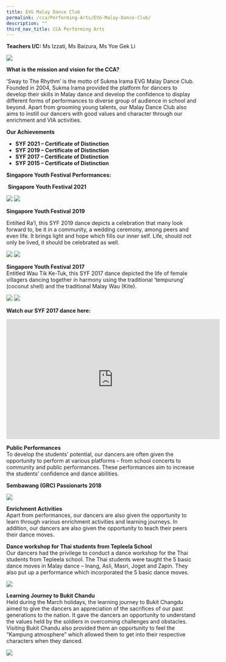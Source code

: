 ```yaml
---
title: EVG Malay Dance Club
permalink: /cca/Performing-Arts/EVG-Malay-Dance-Club/
description: ""
third_nav_title: CCA Performing Arts
---
```

**Teachers I/C:**&nbsp;Ms Izzati, Ms Baizura, Ms Yoe Gek Li

![](/images/Our%20Curriculum/CCA/Performing%20Arts/EVG%20Malay%20Dance%20Club/M1.jpg)

**What is the mission and vision for the CCA?**

‘Sway to The Rhythm’ is the motto of Sukma Irama EVG Malay Dance Club. Founded in 2004, Sukma Irama provided the platform for dancers to develop their skills in Malay dance and develop the confidence to display different forms of performances to diverse group of audience in school and beyond. Apart from grooming young talents, our Malay Dance Club also aims to instill our dancers with good values and character through our enrichment and VIA activities.

**Our Achievements**

*   **SYF 2021 – Certificate of Distinction**
*   **SYF 2019 – Certificate of Distinction**
*   **SYF 2017 – Certificate of Distinction**
*   **SYF 2015 – Certificate of Distinction**

**Singapore Youth Festival**&nbsp;**Performances:**

&nbsp;**Singapore Youth Festival 2021**

![](/images/Our%20Curriculum/CCA/Performing%20Arts/EVG%20Malay%20Dance%20Club/M2.jpg)
![](/images/Our%20Curriculum/CCA/Performing%20Arts/EVG%20Malay%20Dance%20Club/M3.jpg)



**Singapore Youth Festival 2019**

Entilted Ra’I, this SYF 2019 dance depicts a celebration that many look forward to, be it in a community, a wedding ceremony, among peers and even life. It brings light and hope which fills our inner self. Life, should not only be lived, it should be celebrated as well.

![](/images/Our%20Curriculum/CCA/Performing%20Arts/EVG%20Malay%20Dance%20Club/M4.png)
![](/images/Our%20Curriculum/CCA/Performing%20Arts/EVG%20Malay%20Dance%20Club/M5.png)



**Singapore Youth Festival 2017**  
Entitled Wau Tik Ke-Tuk, this SYF 2017 dance depicted the life of female villagers dancing together in harmony using the traditional ‘tempurung’ (coconut shell) and the traditional Malay Wau (Kite).

![](/images/Our%20Curriculum/CCA/Performing%20Arts/EVG%20Malay%20Dance%20Club/M6.png)
![](/images/Our%20Curriculum/CCA/Performing%20Arts/EVG%20Malay%20Dance%20Club/M7.png)



**Watch our SYF 2017 dance here:**  
  <iframe width="560" height="315" src="https://www.youtube.com/embed/ng1rND_k3Oo" title="YouTube video player" frameborder="0" allow="accelerometer; autoplay; clipboard-write; encrypted-media; gyroscope; picture-in-picture" allowfullscreen=""></iframe>
	
	
**Public Performances**  
To develop the students’ potential, our dancers are often given the opportunity to perform at various platforms – from school concerts to community and public performances. These performances aim to increase the students’ confidence and dance abilities.&nbsp;

**Sembawang (GRC) Passionarts 2018**

![](/images/Our%20Curriculum/CCA/Performing%20Arts/EVG%20Malay%20Dance%20Club/M8.jpg)


**Enrichment Activities**  
Apart from performances, our dancers are also given the opportunity to learn through various enrichment activities and learning journeys. In addition, our dancers are also given the opportunity to teach their peers their dance moves.

**Dance workshop for Thai students from Tepleela School**  
Our dancers had the privilege to conduct a dance workshop for the Thai students from Tepleela school. The Thai students were taught the 5 basic dance moves in Malay dance – Inang, Asli, Masri, Joget and Zapin. They also put up a performance which incorporated the 5 basic dance moves.

![](/images/Our%20Curriculum/CCA/Performing%20Arts/EVG%20Malay%20Dance%20Club/M9.jpg)


**Learning Journey to Bukit Chandu**  
Held during the March holidays, the learning journey to Bukit Changdu aimed to give the dancers an appreciation of the sacrifices of our past generations to the nation. It gave the dancers an opportunity to understand the values held by the soldiers in overcoming challenges and obstacles. Visiting Bukit Chandu also provided them an opportunity to feel the “Kampung atmosphere” which allowed them to get into their respective characters when they danced.

![](/images/Our%20Curriculum/CCA/Performing%20Arts/EVG%20Malay%20Dance%20Club/M10.jpg)